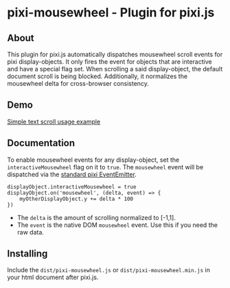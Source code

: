 # pixi-mousewheel - Plugin for pixi.js

## About

This plugin for pixi.js automatically dispatches mousewheel scroll events for pixi display-objects. It only fires the event for objects that are interactive and have a special flag set. When scrolling a said display-object, the default document scroll is being blocked. Additionally, it normalizes the mousewheel delta for cross-browser consistency.

## Demo
[Simple text scroll usage example](https://mwni.io/opensource/pixi-mousewheel/demos/demo.html)

## Documentation
To enable mousewheel events for any display-object, set the `interactiveMousewheel` flag on it to `true`.
The `mousewheel` event will be dispatched via the [standard pixi EventEmitter](http://pixijs.download/dev/docs/PIXI.utils.EventEmitter.html).

    displayObject.interactiveMousewheel = true
    displayObject.on('mousewheel', (delta, event) => {
        myOtherDisplayObject.y += delta * 100
    })

- The `delta` is the amount of scrolling normalized to [-1,1].
- The `event` is the native DOM `mousewheel` event. Use this if you need the raw data.

## Installing
Include the `dist/pixi-mousewheel.js` or `dist/pixi-mousewheel.min.js` in your html document after pixi.js.
